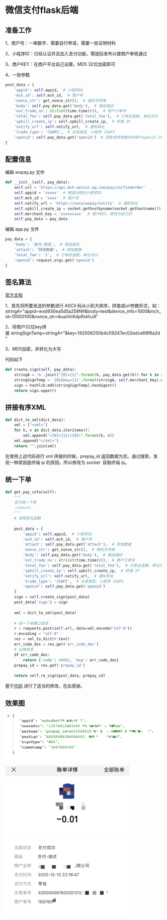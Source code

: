 # 微信支付flask后端

## 准备工作
1、商户号：一串数字、需要自行申请，需要一些证明材料

2、小程序ID：已经认证并且加入支付功能，需提前发布以便商户审核通过

3、商户KEY：在商户平台自己设置，MD5 32位加密即可

4、一些参数

```python
post_data = {
    'appid': self.appid,  # 小程序ID
    'mch_id': self.mch_id,  # 商户号
    'nonce_str': get_nonce_str(),  # 随机字符串
    'body': self.pay_data.get('body'),  # 商品描述
    'out_trade_no': str(int(time.time())),  # 商户订单号
    'total_fee': self.pay_data.get('total_fee'),  # 订单总金额，单位为分
    'spbill_create_ip': self.spbill_create_ip,  # 终端 IP
    'notify_url': self.notify_url,  # 通知地址
    'trade_type': 'JSAPI',  # 交易类型，小程序 JSAPI
    'openid': self.pay_data.get('openid')  # 获取请求参数中的用户openid JSAPI支付必须传
}
```

## 配置信息

编辑 wxpay.py 文件

```python
def __init__(self, pay_data):
    self.url = 'https://api.mch.weixin.qq.com/pay/unifiedorder'
    self.appid = 'xxxxx'  # 微信分配的小程序ID
    self.mch_id = 'xxxx'  # 商户号
    self.notify_url = 'https://xxxx/wxpay/notify'  # 通知地址
    self.spbill_create_ip = socket.gethostbyname(socket.gethostname())  # 获取本机ip
    self.merchant_key = 'xxxxxxxxx'  # 商户KEY，修改为自己的
    self.pay_data = pay_data
```

编辑 app.py 文件

```python
pay_data = {
    'body': '支付-测试',  # 商品描述
    'attach': '附加数据',  # 附加数据
    'total_fee': '1',  # 订单总金额，单位为分
    'openid': request.args.get('openid')
}
```

## 签名算法

[官方文档](https://pay.weixin.qq.com/wiki/doc/api/wxa/wxa_api.php?chapter=4_3 )

1、首先将所要发送的参数进行 ASCII 码从小到大排序，拼接成url参数形式，如：stringA="appid=wxd930ea5d5a258f4f&body=test&device_info=1000&mch_id=10000100&nonce_str=ibuaiVcKdpRxkhJA"

2、将商户32位key拼接 stringSignTemp=stringA+"&key=192006250b4c09247ec02edce69f6a2d" 

3、MD5加密，并转化为大写

 代码如下
```python
def create_sign(self, pay_data):
    stringA = '&'.join(["{0}={1}".format(k, pay_data.get(k)) for k in sorted(pay_data)])
    stringSignTemp = '{0}&key={1}'.format(stringA, self.merchant_key).encode('utf-8')
    sign = hashlib.md5(stringSignTemp).hexdigest()
    return sign.upper()
```
## 拼接有序XML
```python
def dict_to_xml(dict_data):
    xml = ["<xml>"]
    for k, v in dict_data.iteritems():
        xml.append("<{0}>{1}</{0}>".format(k, v))
    xml.append("</xml>")
    return "".join(xml)
```
在使用上述代码进行 xml 拼接的时候，prepay_id 返回数据为空。通过搜索，发现一种原因是终端 ip 的原因，所以修改为 socket  获取终端 ip。

## 统一下单

```python
def get_pay_info(self):
    """
    支付统一下单
    :return:
    """
    # 调用签名函数

    post_data = {
        'appid': self.appid,  # 小程序ID
        'mch_id': self.mch_id,  # 商户号
        'attach': self.pay_data.get('attach'),  # 附加数据
        'nonce_str': get_nonce_str(),  # 随机字符串
        'body': self.pay_data.get('body'),  # 商品描述
        'out_trade_no': str(int(time.time())),  # 商户订单号
        'total_fee': self.pay_data.get('total_fee'),  # 订单总金额，单位为分
        'spbill_create_ip': self.spbill_create_ip,  # 终端 IP
        'notify_url': self.notify_url,  # 通知地址
        'trade_type': 'JSAPI',  # 交易类型，小程序 JSAPI
        'openid': self.pay_data.get('openid')
    }
    sign = self.create_sign(post_data)
    post_data['sign'] = sign

    xml = dict_to_xml(post_data)

    # 统一下单接口请求
    r = requests.post(self.url, data=xml.encode("utf-8"))
    r.encoding = "utf-8"
    res = xml_to_dict(r.text)
    err_code_des = res.get('err_code_des')
    # 出错信息
    if err_code_des:
        return {'code': 40001, 'msg': err_code_des}
    prepay_id = res.get('prepay_id')

    return self.re_sign(post_data, prepay_id)
```
基于[代码](https://github.com/ilyq/wxpay) 进行了适当的修改，在此感谢。

## 效果图

![](./success.png)

<img src="./pay.png" style="width:400px;" />